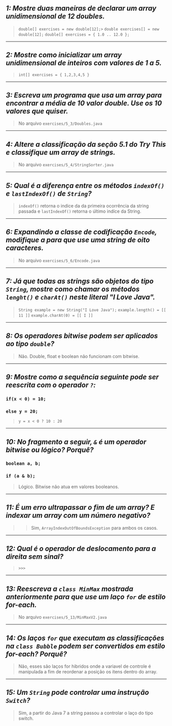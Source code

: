 ## ***1: Mostre duas maneiras de declarar um array unidimensional de 12 doubles.***
> `double[] exercises = new double[12];>` 
> `double exercises[] = new double[12];`
> `double[] exercises = { 1.0 .. 12.0 };`

---
## ***2: Mostre como inicializar um array unidimensional de inteiros com valores de 1 a 5.***
> `int[] exercises = { 1,2,3,4,5 }`

---
## ***3: Escreva um programa que usa um array para encontrar a média de 10 valor double. Use os 10 valores que quiser.***
> No arquivo `exercises/5_3/Doubles.java`

---
## ***4: Altere a classificação da seção 5.1 do Try This e classifique um array de strings.***
> No arquivo `exercises/5_4/StringSorter.java`

---
## ***5: Qual é a diferença entre os métodos `indexOf()` e `lastIndexOf()` de `String`?*** 
> `indexOf()` retorna o indice da da primeira ocorrência da string passada e `lastIndexOf()` retorna o último indíce da String.

---
## ***6: Expandindo a classe de codificação `Encode`, modifique a para que use uma string de oito caracteres.*** 
> No arquivo `exercises/5_6/Encode.java`

---
## ***7: Já que todas as strings são objetos do tipo `String`, mostre como chamar os métodos `lenght()` e `charAt()` neste literal "I Love Java".***
> `String example = new String("I Love Java");`
> `example.length() = [[ 11 ]]`
> `example.charAt(0) = [[ I ]]`

---
## ***8: Os operadores bitwise podem ser aplicados ao tipo `double`?*** 
> Não. Double, float e boolean não funcionam com bitwise.

---
## ***9: Mostre como a sequência seguinte pode ser reescrita com o operador `?`:***  
### `if(x < 0) = 10;`
### `else y = 20;`
> `y = x < 0 ? 10 : 20`

---
## ***10: No fragmento a seguir, `&` é um operador bitwise ou lógico? Porquê?*** 
### `boolean a, b;`
### `if (a & b);`
> Lógico. Bitwise não atua em valores booleanos.
> 
---
## ***11: É um erro ultrapassar o fim de um array? E indexar um array com um número negativo?*** 
>> Sim, `ArrayIndexOutOfBoundsException` para ambos os casos.

---
## ***12: Qual é o operador de deslocamento para a direita sem sinal?*** 
> `>>>`

---
## ***13: Reescreva a `class MinMax` mostrada anteriormente para que use um laço `for` de estilo for-each.*** 
> No arquivo `exercises/5_13/MinMaxV2.java`

---
## ***14: Os laços `for` que executam as classificações na `class Bubble` podem ser convertidos em estilo for-each? Porquê?***
> Não, esses são laços for hibridos onde a variavel de controle é manipulada a fim de reordenar a posição os itens dentro do array.

---
## ***15: Um `String` pode controlar uma instrução `Switch`?*** 
> Sim, a partir do Java 7 a string passou a controlar o laço do tipo switch.